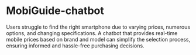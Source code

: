 # MobiGuide-chatbot
Users struggle to find the right smartphone due to varying prices, numerous options, and changing specifications. A chatbot that provides real-time mobile prices based on brand and model can simplify the selection process, ensuring informed and hassle-free purchasing decisions.

